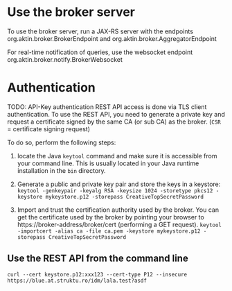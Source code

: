 Use the broker server
=====================

To use the broker server, run a JAX-RS server with
the endpoints org.aktin.broker.BrokerEndpoint and
org.aktin.broker.AggregatorEndpoint

For real-time notification of queries, use the websocket
endpoint org.aktin.broker.notify.BrokerWebsocket



Authentication
==============

TODO: API-Key authentication
REST API access is done via TLS client authentication. To use the
REST API, you need to generate a private key and request a certificate 
signed by the same CA (or sub CA) as the broker. (`CSR` = certificate signing request)

To do so, perform the following steps:

1. locate the Java `keytool` command and make sure it is accessible 
from your command line. This is usually located in your Java runtime installation
in the `bin` directory.

2. Generate a public and private key pair and store the keys in a keystore: `keytool -genkeypair -keyalg RSA -keysize 1024 -storetype pkcs12 -keystore mykeystore.p12 -storepass CreativeTopSecretPassword`

3. Import and trust the certification authority used by the broker. You can get the certificate
used by the broker by pointing your browser to https://broker-address/broker/cert (performing a GET request).
`keytool -importcert -alias ca -file ca.pem -keystore mykeystore.p12 -storepass CreativeTopSecretPassword`


Use the REST API from the command line
--------------------------------------

```
curl --cert keystore.p12:xxx123 --cert-type P12 --insecure https://blue.at.struktu.ro/idm/lala.test?asdf
```

 